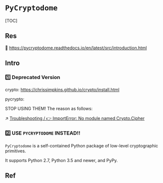 # `PyCryptodome`

[TOC]



## Res
📂 https://pycryptodome.readthedocs.io/en/latest/src/introduction.html



## Intro
### 1️⃣ Deprecated Version
crypto: https://chrissimpkins.github.io/crypto/install.html

pycrypto:

STOP USING THEM! 
The reason as follows:

↗ [Troubleshooting / 👉 ImportError: No module named Crypto.Cipher](../../Troubleshooting.md#👉%20ImportError:%20No%20module%20named%20Crypto.Cipher)


### 2️⃣ USE `PYCRYPTODOME` INSTEAD!!
`PyCryptodome` is a self-contained Python package of low-level cryptographic primitives.

It supports Python 2.7, Python 3.5 and newer, and PyPy.



## Ref

